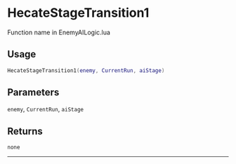 # HecateStageTransition1
Function name in EnemyAILogic.lua
## Usage
```lua
HecateStageTransition1(enemy, CurrentRun, aiStage)
```
## Parameters
`enemy`, `CurrentRun`, `aiStage`
## Returns
`none`

---